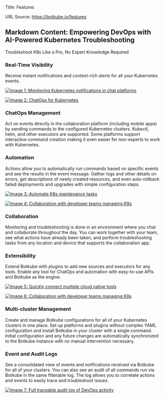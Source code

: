 Title: Features

URL Source: https://botkube.io/features

Markdown Content:
Empowering DevOps with AI-Powered Kubernetes Troubleshooting
------------------------------------------------------------

Troubleshoot K8s Like a Pro, No Expert Knowledge Required

### Real-Time Visibility

Receive instant notifications and context-rich alerts for all your Kubernetes events.

[![Image 1: Monitoring Kubernetes notifications in chat platforms](https://cdn.prod.website-files.com/633705de6adaa38599d8e258/635bdb36e4f4074412c48a50_act-on-events.gif)](#)

[![Image 2: ChatOps for Kubernetes](https://cdn.prod.website-files.com/633705de6adaa38599d8e258/635bdb5fc5a7514b6f2b08a7_kc-builder-min.gif)](#)

### ChatOps Management

Act on events directly in the collaboration platform (including mobile apps) by sending commands to the configured Kubernetes clusters. Kubectl, helm, and other executors are supported. Some platforms support interactive command creation making it even easier for non-experts to work with Kubernetes.

### Automation

Actions allow you to automatically run commands based on specific events and see the results in the event message. Gather logs and other details on errors, get descriptions of newly created resources, and even auto-rollback failed deployments and upgrades with simple configuration steps.

[![Image 3: Automate K8s maintenance tasks](https://cdn.prod.website-files.com/633705de6adaa38599d8e258/642da9080827c967a39b0043_automation_new.gif)](#)

[![Image 4: Collaboration with developer teams managing K8s](https://cdn.prod.website-files.com/633705de6adaa38599d8e258/6348669b8c031b85668d3a2b_KVP1-Monitoring.gif)](#)

### Collaboration

Monitoring and troubleshooting is done in an environment where you chat and collaborate throughout the day. You can work together with your team, see what actions have already been taken, and perform troubleshooting tasks from any location and device that supports the collaboration app.

### Extensibility

Extend Botkube with plugins to add new sources and executors for any tools. Enable any tool for ChatOps and automation with easy-to-use APIs and Botkube as the engine.

[![Image 5: Quickly connect multiple cloud native tools](https://cdn.prod.website-files.com/633705de6adaa38599d8e258/6408f8feef5f2a301037ac23_botkube-diagr-01.svg)](#)

[![Image 6: Collaboration with developer teams managing K8s](https://cdn.prod.website-files.com/633705de6adaa38599d8e258/6348669b8c031b85668d3a2b_KVP1-Monitoring.gif)](#)

### Multi-cluster Management

Create and manage Botkube configurations for all of your Kubernetes clusters in one place. Set up platforms and plugins without complex YAML configuration and install Botkube in your cluster with a single command. Initial configuration and any future changes are automatically synchronized to the Botkube instance with no manual intervention necessary.

### Event and Audit Logs

See a consolidated view of events and notifications received via Botkube for all of your clusters. You can also see an audit of all commands run via Botkube in the same filterable log. The log allows you to correlate actions and events to easily trace and troubleshoot issues.

[![Image 7: Full traceable audit log of DevOps activity](https://cdn.prod.website-files.com/633705de6adaa38599d8e258/64385e6998cfac2dfc8d887f_Event%20and%20Audit%20Logs.png)](#)
